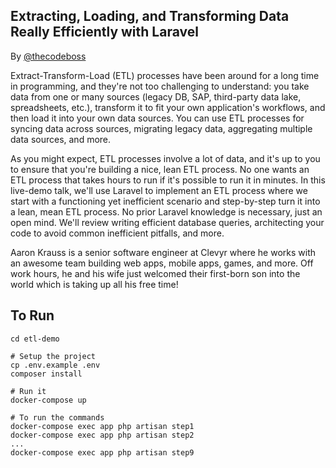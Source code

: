 Extracting, Loading, and Transforming Data Really Efficiently with Laravel
---
By [@thecodeboss](https://thecodeboss.dev)


Extract-Transform-Load (ETL) processes have been around for a long time in programming, and they're not too challenging to understand: you take data from one or many sources (legacy DB, SAP, third-party data lake, spreadsheets, etc.), transform it to fit your own application's workflows, and then load it into your own data sources. You can use ETL processes for syncing data across sources, migrating legacy data, aggregating multiple data sources, and more.

As you might expect, ETL processes involve a lot of data, and it's up to you to ensure that you're building a nice, lean ETL process. No one wants an ETL process that takes hours to run if it's possible to run it in minutes. In this live-demo talk, we'll use Laravel to implement an ETL process where we start with a functioning yet inefficient scenario and step-by-step turn it into a lean, mean ETL process. No prior Laravel knowledge is necessary, just an open mind. We'll review writing efficient database queries, architecting your code to avoid common inefficient pitfalls, and more.

Aaron Krauss is a senior software engineer at Clevyr where he works with an awesome team building web apps, mobile apps, games, and more. Off work hours, he and his wife just welcomed their first-born son into the world which is taking up all his free time!

## To Run
```
cd etl-demo

# Setup the project
cp .env.example .env
composer install

# Run it
docker-compose up

# To run the commands
docker-compose exec app php artisan step1
docker-compose exec app php artisan step2
...
docker-compose exec app php artisan step9
```
